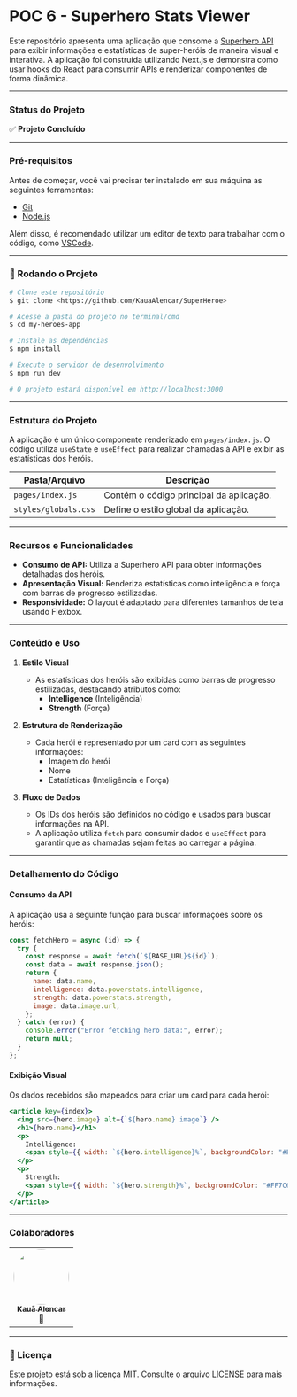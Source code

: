 

# **POC 6 - Superhero Stats Viewer**

Este repositório apresenta uma aplicação que consome a [Superhero API](https://superheroapi.com/) para exibir informações e estatísticas de super-heróis de maneira visual e interativa. A aplicação foi construída utilizando Next.js e demonstra como usar hooks do React para consumir APIs e renderizar componentes de forma dinâmica.

---

### **Status do Projeto**

✅ **Projeto Concluído**

---

### **Pré-requisitos**

Antes de começar, você vai precisar ter instalado em sua máquina as seguintes ferramentas:
- [Git](https://git-scm.com/)
- [Node.js](https://nodejs.org/en/)

Além disso, é recomendado utilizar um editor de texto para trabalhar com o código, como [VSCode](https://code.visualstudio.com/).

---

### **🎲 Rodando o Projeto**

```bash
# Clone este repositório
$ git clone <https://github.com/KauaAlencar/SuperHeroe>

# Acesse a pasta do projeto no terminal/cmd
$ cd my-heroes-app

# Instale as dependências
$ npm install

# Execute o servidor de desenvolvimento
$ npm run dev

# O projeto estará disponível em http://localhost:3000
```

---

### **Estrutura do Projeto**

A aplicação é um único componente renderizado em `pages/index.js`. O código utiliza `useState` e `useEffect` para realizar chamadas à API e exibir as estatísticas dos heróis.

| **Pasta/Arquivo** | **Descrição**                              |
|--------------------|--------------------------------------------|
| `pages/index.js`   | Contém o código principal da aplicação.    |
| `styles/globals.css` | Define o estilo global da aplicação.       |

---

### **Recursos e Funcionalidades**

- **Consumo de API:** Utiliza a Superhero API para obter informações detalhadas dos heróis.
- **Apresentação Visual:** Renderiza estatísticas como inteligência e força com barras de progresso estilizadas.
- **Responsividade:** O layout é adaptado para diferentes tamanhos de tela usando Flexbox.

---

### **Conteúdo e Uso**

1. **Estilo Visual**
   - As estatísticas dos heróis são exibidas como barras de progresso estilizadas, destacando atributos como:
     - **Intelligence** (Inteligência)
     - **Strength** (Força)

2. **Estrutura de Renderização**
   - Cada herói é representado por um card com as seguintes informações:
     - Imagem do herói
     - Nome
     - Estatísticas (Inteligência e Força)

3. **Fluxo de Dados**
   - Os IDs dos heróis são definidos no código e usados para buscar informações na API.
   - A aplicação utiliza `fetch` para consumir dados e `useEffect` para garantir que as chamadas sejam feitas ao carregar a página.

---

### **Detalhamento do Código**

#### Consumo da API
A aplicação usa a seguinte função para buscar informações sobre os heróis:

```javascript
const fetchHero = async (id) => {
  try {
    const response = await fetch(`${BASE_URL}${id}`);
    const data = await response.json();
    return {
      name: data.name,
      intelligence: data.powerstats.intelligence,
      strength: data.powerstats.strength,
      image: data.image.url,
    };
  } catch (error) {
    console.error("Error fetching hero data:", error);
    return null;
  }
};
```

#### Exibição Visual
Os dados recebidos são mapeados para criar um card para cada herói:

```jsx
<article key={index}>
  <img src={hero.image} alt={`${hero.name} image`} />
  <h1>{hero.name}</h1>
  <p>
    Intelligence: 
    <span style={{ width: `${hero.intelligence}%`, backgroundColor: "#F9B32F" }}></span>
  </p>
  <p>
    Strength: 
    <span style={{ width: `${hero.strength}%`, backgroundColor: "#FF7C6C" }}></span>
  </p>
</article>
```

---

### **Colaboradores**

<table>
  <tr>
    <td align="center">
      <a href="https://github.com/KauaAlencar">
        <img style="border-radius: 50%;" src="https://avatars.githubusercontent.com/u/172075258?v=4" width="100px;" alt=""/>
        <br /><sub><b>Kauã Alencar</b></sub></a><br />
        <a href="https://www.linkedin.com/in/kau%C3%A3-alencar-b15119215/" title="LinkedIn">🚀</a>
    </td>
  </tr>
</table>

---

### **📝 Licença**

Este projeto está sob a licença MIT. Consulte o arquivo [LICENSE](./LICENSE) para mais informações.

